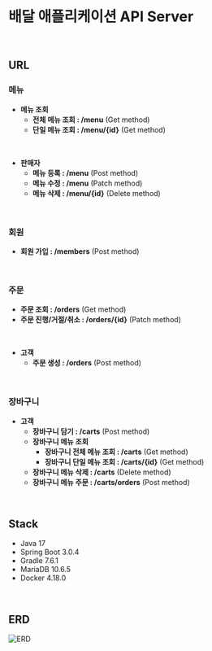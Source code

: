 # 배달 애플리케이션 API Server
<br>

## URL

### 메뉴

- **메뉴 조회**
  - **전체 메뉴 조회 : /menu** (Get method)
  - **단일 메뉴 조회 : /menu/{id}** (Get method)
<br>

- **판매자**
  - **메뉴 등록 : /menu** (Post method)
  - **메뉴 수정 : /menu** (Patch method)
  - **메뉴 삭제 : /menu/{id}** (Delete method)
<br>

### 회원

- **회원 가입 : /members** (Post method)
<br>

### 주문

- **주문 조회 : /orders** (Get method)
- **주문 진행/거절/취소 : /orders/{id}** (Patch method)
<br>

- **고객**
  - **주문 생성 : /orders** (Post method)
<br>
 
### 장바구니

- **고객**
  - **장바구니 담기 : /carts** (Post method)
  - **장바구니 메뉴 조회**
    - **장바구니 전체 메뉴 조회 : /carts** (Get method)
    - **장바구니 단일 메뉴 조회 : /carts/{id}** (Get method)
  - **장바구니 메뉴 삭제 : /carts** (Delete method)
  - **장바구니 메뉴 주문 : /carts/orders** (Post method)
<br>

## Stack

- Java 17
- Spring Boot 3.0.4
- Gradle 7.6.1
- MariaDB 10.6.5
- Docker 4.18.0
<br>

## ERD

![ERD](https://github.com/hellmir/delivery/assets/128391669/c73f4217-025a-4933-b8c1-ea6568d9f2da)
